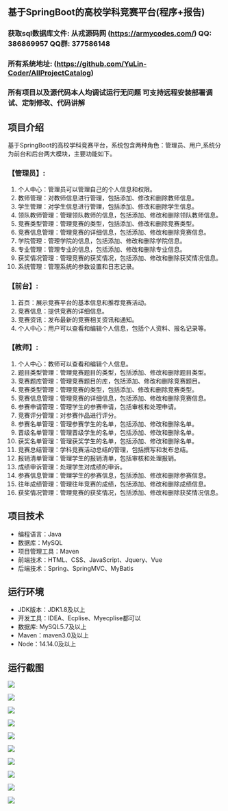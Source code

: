 ## 基于SpringBoot的高校学科竞赛平台(程序+报告)

###  获取sql数据库文件: 从戎源码网 (https://armycodes.com/) QQ: 386869957 QQ群: 377586148
###  所有系统地址: (https://github.com/YuLin-Coder/AllProjectCatalog) 
###  所有项目以及源代码本人均调试运行无问题 可支持远程安装部署调试、定制修改、代码讲解

## 项目介绍
基于SpringBoot的高校学科竞赛平台，系统包含两种角色：管理员、用户,系统分为前台和后台两大模块，主要功能如下。

### 【管理员】:
1. 个人中心：管理员可以管理自己的个人信息和权限。
2. 教师管理：对教师信息进行管理，包括添加、修改和删除教师信息。
3. 学生管理：对学生信息进行管理，包括添加、修改和删除学生信息。
4. 领队教师管理：管理领队教师的信息，包括添加、修改和删除领队教师信息。
5. 竞赛类型管理：管理竞赛的类型，包括添加、修改和删除竞赛类型。
6. 竞赛信息管理：管理竞赛的详细信息，包括添加、修改和删除竞赛信息。
7. 学院管理：管理学院的信息，包括添加、修改和删除学院信息。
8. 专业管理：管理专业的信息，包括添加、修改和删除专业信息。
9. 获奖情况管理：管理竞赛的获奖情况，包括添加、修改和删除获奖情况信息。
10. 系统管理：管理系统的参数设置和日志记录。

### 【前台】:
1. 首页：展示竞赛平台的基本信息和推荐竞赛活动。
2. 竞赛信息：提供竞赛的详细信息。
3. 竞赛资讯：发布最新的竞赛相关资讯和通知。
4. 个人中心：用户可以查看和编辑个人信息，包括个人资料、报名记录等。

### 【教师】:
1. 个人中心：教师可以查看和编辑个人信息。
2. 题目类型管理：管理竞赛题目的类型，包括添加、修改和删除题目类型。
3. 竞赛题库管理：管理竞赛题目的库，包括添加、修改和删除竞赛题目。
4. 竞赛类型管理：管理竞赛的类型，包括添加、修改和删除竞赛类型。
5. 竞赛信息管理：管理竞赛的详细信息，包括添加、修改和删除竞赛信息。
6. 参赛申请管理：管理学生的参赛申请，包括审核和处理申请。
7. 竞赛评分管理：对参赛作品进行评分。
8. 参赛名单管理：管理参赛学生的名单，包括添加、修改和删除名单。
9. 晋级名单管理：管理晋级学生的名单，包括添加、修改和删除名单。
10. 获奖名单管理：管理获奖学生的名单，包括添加、修改和删除名单。
11. 竞赛总结管理：学科竞赛活动总结的管理，包括撰写和发布总结。
12. 报销清单管理：管理学生的报销清单，包括审核和处理报销。
13. 成绩申诉管理：处理学生对成绩的申诉。
14. 参赛信息管理：管理学生的参赛信息，包括添加、修改和删除参赛信息。
15. 往年成绩管理：管理往年竞赛的成绩，包括添加、修改和删除成绩信息。
16. 获奖情况管理：管理竞赛的获奖情况，包括添加、修改和删除获奖情况信息。

## 项目技术
- 编程语言：Java
- 数据库：MySQL
- 项目管理工具：Maven
- 前端技术：HTML、CSS、JavaScript、Jquery、Vue
- 后端技术：Spring、SpringMVC、MyBatis

## 运行环境
- JDK版本：JDK1.8及以上
- 开发工具：IDEA、Ecplise、Myecplise都可以
- 数据库: MySQL5.7及以上
- Maven：maven3.0及以上
- Node：14.14.0及以上

## 运行截图
![](screenshot/1.png)

![](screenshot/2.png)

![](screenshot/3.png)

![](screenshot/4.png)

![](screenshot/5.png)

![](screenshot/6.png)

![](screenshot/7.png)

![](screenshot/8.png)

![](screenshot/9.png)

![](screenshot/10.png)